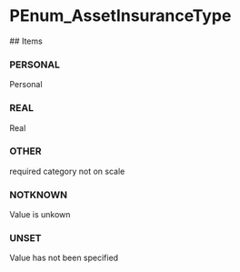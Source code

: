 # PEnum_AssetInsuranceType

<!-- end of definition -->## Items

### PERSONAL
Personal

### REAL
Real

### OTHER
required category not on scale

### NOTKNOWN
Value is unkown

### UNSET
Value has not been specified
